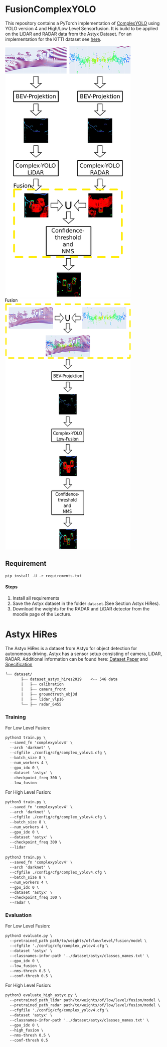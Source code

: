 # FusionComplexYOLO
This repository contains a PyTorch implementation of [ComplexYOLO](https://arxiv.org/pdf/1803.06199.pdf) using YOLO version 4 and High/Low Level Sensorfusion. It is build to be applied on the LiDAR and RADAR data from the Astyx Dataset. For an implementation for the KITTI dataset see [here](https://github.com/maudzung/Complex-YOLOv4-Pytorch).


<img src="https://github.com/BerensRWU/FusionComplexYOLO/blob/main/images/ComplexYOLO_High.png" width="400" height="800">

<img src="https://github.com/BerensRWU/FusionComplexYOLO/blob/main/images/ComplexYOLO_Low.png" width="400" height="800">

## Requirement

```shell script
pip install -U -r requirements.txt
```

#### Steps
1. Install all requirements
1. Save the Astyx dataset in the folder ```dataset```.(See Section Astyx HiRes).
1. Download the weights for the RADAR and LiDAR detector from the moodle page of the Lecture. 

# Astyx HiRes
The Astyx HiRes is a dataset from Astyx for object detection for autonomous driving. Astyx has a sensor setup consisting of camera, LiDAR, RADAR. Additional information can be found here: [Dataset Paper](https://www.astyx.com/fileadmin/redakteur/dokumente/Automotive_Radar_Dataset_for_Deep_learning_Based_3D_Object_Detection.PDF) and [Specification](https://www.astyx.com/fileadmin/redakteur/dokumente/Astyx_Dataset_HiRes2019_specification.pdf)

```
└── dataset/
       ├── dataset_astyx_hires2019    <-- 546 data
       |   ├── calibration 
       |   ├── camera_front
       |   ├── groundtruth_obj3d
       |   ├── lidar_vlp16
       └── ├── radar_6455 
```
### Training
For Low Level Fusion:
```
python3 train.py \
  --saved_fn 'complexyolov4' \
  --arch 'darknet' \
  --cfgfile ./config/cfg/complex_yolov4.cfg \
  --batch_size 8 \
  --num_workers 4 \
  --gpu_idx 0 \
  --dataset 'astyx' \
  --checkpoint_freq 300 \
  --low_fusion 
```

For High Level Fusion:
```
python3 train.py \
  --saved_fn 'complexyolov4' \
  --arch 'darknet' \
  --cfgfile ./config/cfg/complex_yolov4.cfg \
  --batch_size 8 \
  --num_workers 4 \
  --gpu_idx 0 \
  --dataset 'astyx' \
  --checkpoint_freq 300 \
  --lidar

python3 train.py \
  --saved_fn 'complexyolov4' \
  --arch 'darknet' \
  --cfgfile ./config/cfg/complex_yolov4.cfg \
  --batch_size 8 \
  --num_workers 4 \
  --gpu_idx 0 \
  --dataset 'astyx' \
  --checkpoint_freq 300 \
  --radar \
```
### Evaluation
For Low Level Fusion:
```
python3 evaluate.py \
  --pretrained_path path/to/weights/of/low/level/fusion/model \
  --cfgfile './config/cfg/complex_yolov4.cfg'\
  --dataset 'astyx' \
  --classnames-infor-path '../dataset/astyx/classes_names.txt' \
  --gpu_idx 0 \
  --low_fusion \
  --nms-thresh 0.5 \
  --conf-thresh 0.5 \
```
For High Level Fusion:
```
python3 evaluate_high_astyx.py \
  --pretrained_path_lidar path/to/weights/of/low/level/fusion/model \
  --pretrained_path_radar path/to/weights/of/low/level/fusion/model \
  --cfgfile './config/cfg/complex_yolov4.cfg'\
  --dataset 'astyx' \
  --classnames-infor-path '../dataset/astyx/classes_names.txt' \
  --gpu_idx 0 \
  --high_fusion \
  --nms-thresh 0.5 \
  --conf-thresh 0.5
```

